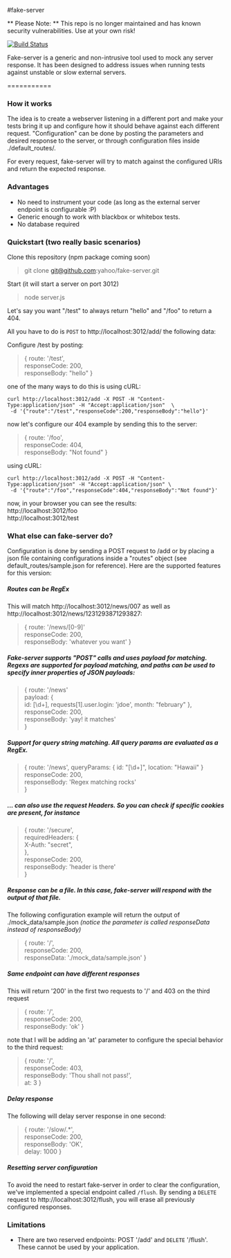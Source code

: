 #fake-server

** Please Note: ** This repo is no longer maintained and has known security vulnerabilities. Use at your own risk!

[![Build Status](https://travis-ci.org/yahoo/fake-server.svg)](https://travis-ci.org/yahoo/fake-server)

Fake-server is a generic and non-intrusive tool used to mock any server response. It has been designed to address issues when running tests against unstable or slow external servers.

===========

### How it works

The idea is to create a webserver listening in a different port and make your tests bring it up and configure how it should behave against each different request. "Configuration" can be done by posting the parameters and desired response to the server, or through configuration files inside ./default_routes/.

For every request, fake-server will try to match against the configured URIs and return the expected response.

### Advantages

- No need to instrument your code (as long as the external server endpoint is configurable :P)
- Generic enough to work with blackbox or whitebox tests.
- No database required


### Quickstart (two really basic scenarios)

Clone this repository (npm package coming soon)
> git clone git@github.com:yahoo/fake-server.git

Start (it will start a server on port 3012)
> node server.js

Let's say you want "/test"  to always return "hello" and "/foo" to return a 404. 

All you have to do is `POST` to http://localhost:3012/add/ the following data:

Configure /test by posting:
> { route: '/test',  
> responseCode: 200,  
> responseBody: "hello" }  

one of the many ways to do this is using cURL:
```
curl http://localhost:3012/add -X POST -H "Content-Type:application/json" -H "Accept:application/json"  \ 
 -d '{"route":"/test","responseCode":200,"responseBody":"hello"}' 
```

now let's configure our 404 example by sending this to the server:
> { route: '/foo',  
> responseCode: 404,  
> responseBody: "Not found" }  

using cURL:
``` 
curl http://localhost:3012/add -X POST -H "Content-Type:application/json" -H "Accept:application/json" \  
 -d '{"route":"/foo","responseCode":404,"responseBody":"Not found"}' 
```

now, in your browser you can see the results:  
http://localhost:3012/foo  
http://localhost:3012/test  


### What else can fake-server do?

Configuration is done by sending a POST request to /add or by placing a json file containing configurations inside a "routes" object (see default_routes/sample.json for reference). Here are the supported features for this version:  

##### Routes can be RegEx

This will match http://localhost:3012/news/007 as well as http://localhost:3012/news/1231293871293827:  

> { route: '/news/[0-9]'  
> responseCode: 200,  
> responseBody: 'whatever you want' }  

##### Fake-server supports "POST" calls and uses payload for matching. Regexs are supported for payload matching, and paths can be used to specify inner properties of JSON payloads:

> { route: '/news'  
>   payload: {  
>     id: [\\d+],
>     requests[1].user.login: 'jdoe',
>     month: "february"
>   },  
>   responseCode: 200,  
>   responseBody: 'yay! it matches'  
> }  

##### Support for query string matching. All query params are evaluated as a RegEx.

> { route: '/news',
>   queryParams: {
>       id: "[\\d+]",
>       location: "Hawaii"
>   }  
>   responseCode: 200,  
>   responseBody: 'Regex matching rocks'  
> }  

##### ... can also use the request Headers. So you can check if specific cookies are present, for instance

> { route: '/secure',    
>   requiredHeaders: {    
>       X-Auth: "secret",    
>   },   
>   responseCode: 200,   
>   responseBody: 'header is there'   
> }   


##### Response can be a file. In this case, fake-server will respond with the output of that file.

The following configuration example will return the output of ./mock_data/sample.json *(notice the parameter is called responseData instead of responseBody)*

> { route: '/',  
> responseCode: 200,  
> responseData: './mock_data/sample.json' }  


##### Same endpoint can have different responses 

This will return '200' in the first two requests to '/' and 403 on the third request  

> { route: '/',  
> responseCode: 200,  
> responseBody: 'ok' }  

note that I will be adding an 'at' parameter to configure the special behavior to the third request:  

> { route: '/',  
> responseCode: 403,  
> responseBody: 'Thou shall not pass!',  
> at: 3 }  


##### Delay response

The following will delay server response in one second:  

> { route: '/slow/.*',  
> responseCode: 200,  
> responseBody: 'OK',  
> delay: 1000 }  

##### Resetting server configuration

To avoid the need to restart fake-server in order to clear the configuration, we've implemented a special endpoint called `/flush`. By sending a `DELETE` request to http://localhost:3012/flush, you will erase all previously configured responses.


### Limitations
- There are two reserved endpoints: POST '/add' and  `DELETE` '/flush'. These cannot be used by your application.
